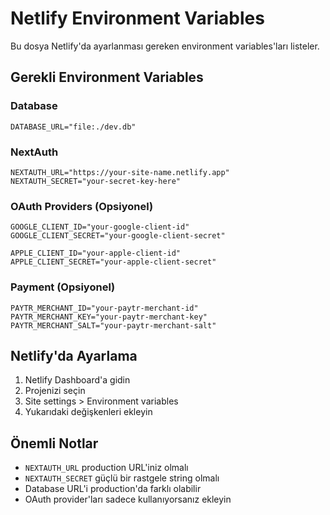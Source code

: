 # Netlify Environment Variables

Bu dosya Netlify'da ayarlanması gereken environment variables'ları listeler.

## Gerekli Environment Variables

### Database
```
DATABASE_URL="file:./dev.db"
```

### NextAuth
```
NEXTAUTH_URL="https://your-site-name.netlify.app"
NEXTAUTH_SECRET="your-secret-key-here"
```

### OAuth Providers (Opsiyonel)
```
GOOGLE_CLIENT_ID="your-google-client-id"
GOOGLE_CLIENT_SECRET="your-google-client-secret"

APPLE_CLIENT_ID="your-apple-client-id"
APPLE_CLIENT_SECRET="your-apple-client-secret"
```

### Payment (Opsiyonel)
```
PAYTR_MERCHANT_ID="your-paytr-merchant-id"
PAYTR_MERCHANT_KEY="your-paytr-merchant-key"
PAYTR_MERCHANT_SALT="your-paytr-merchant-salt"
```

## Netlify'da Ayarlama

1. Netlify Dashboard'a gidin
2. Projenizi seçin
3. Site settings > Environment variables
4. Yukarıdaki değişkenleri ekleyin

## Önemli Notlar

- `NEXTAUTH_URL` production URL'iniz olmalı
- `NEXTAUTH_SECRET` güçlü bir rastgele string olmalı
- Database URL'i production'da farklı olabilir
- OAuth provider'ları sadece kullanıyorsanız ekleyin 